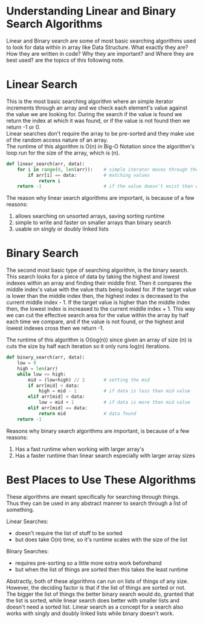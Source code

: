 # Understanding Linear and Binary Search Algorithms

Linear and Binary search are some of most basic searching algorithms used to look for data within in array like Data Structure. What exactly they are? How they are written in code? Why they are important? and Where they are best used? are the topics of this following note.

# Linear Search

This is the most basic searching algorithm where an simple iterator increments through an array and we check each element's value against the value we are looking for. During the search if the value is found we return the index at which it was found, or if the value is not found then we return -1 or 0.<br>
Linear searches don't require the array to be pre-sorted and they make use of the random access nature of an array.<br>
The runtime of this algorithm is O(n) in Big-O Notation since the algorithm's loop run for the size of the array, which is (n).

```python
def linear_search(arr, data):
    for i in range(0, len(arr)):    # simple iterator moves through the array
        if arr[i] == data:          # matching values
            return i
    return -1                       # if the value doesn't exist then we return -1
```

The reason why linear search algorithms are important, is because of a few reasons:
1. allows searching on unsorted arrays, saving sorting runtime
2. simple to write and faster on smaller arrays than binary search
3. usable on singly or doubly linked lists

# Binary Search

The second most basic type of searching algorithm, is the binary search. This search looks for a piece of data by taking the highest and lowest indexes within an array and finding their middle first. Then it compares the middle index's value with the value thats being looked for. If the target value is lower than the middle index then, the highest index is decreased to the current middle index - 1. If the target value is higher than the middle index then, the lowest index is increased to the current middle index + 1. This way we can cut the effective search area for the value within the array by half each time we compare, and if the value is not found, or the highest and lowest indexes cross then we return -1.

The runtime of this algorithm is O(log(n)) since given an array of size (n) is cuts the size by half each iteration so it only runs log(n) iterations.

```python
def binary_search(arr, data):
    low = 0
    high = len(arr)
    while low <= high:
        mid = (low+high) // 2       # setting the mid
        if arr[mid] > data:
            high = mid - 1          # if data is less than mid value
        elif arr[mid] < data:
            low = mid + 1           # if data is more than mid value
        elif arr[mid] == data:
            return mid              # data found
    return -1
```

Reasons why binary search algorithms are important, is because of a few reasons:
1. Has a fast runtime when working with larger array's
2. Has a faster runtime than linear search especially with larger array sizes

# Best Places to Use These Algorithms

These algorithms are meant specifically for searching through things.<br> 
Thus they can be used in any abstract manner to search through a list of something.<br>

Linear Searches:
- doesn't require the list of stuff to be sorted
- but does take O(n) time, so it's runtime scales with the size of the list

Binary Searches:
- requires pre-sorting so a little more extra work beforehand
- but when the list of things are sorted then this takes the least runtime

Abstractly, both of these algorithms can run on lists of things of any size. However, the deciding factor is that if the list of things are sorted or not. The bigger the list of things the better binary search would do, granted that the list is sorted, while linear search does better with smaller lists and doesn't need a sorted list. Linear search as a concept for a search also works with singly and doubly linked lists while binary doesn't work.